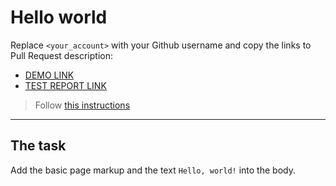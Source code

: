 # Hello world
Replace `<your_account>` with your Github username and copy the links to Pull Request description:
- [DEMO LINK](https://BoGoBooM.github.io/layout_hello-world/)
- [TEST REPORT LINK](https://BoGoBooM.github.io/layout_hello-world/report/html_report/)

> Follow [this instructions](https://mate-academy.github.io/layout_task-guideline/#how-to-solve-the-layout-tasks-on-github)
___

## The task 
Add the basic page markup and the text `Hello, world!` into the body.
